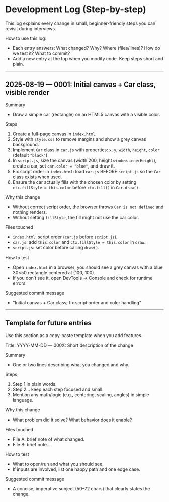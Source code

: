 # Development Log (Step-by-step)

This log explains every change in small, beginner-friendly steps you can revisit during interviews.

How to use this log:

- Each entry answers: What changed? Why? Where (files/lines)? How do we test it? What to commit?
- Add a new entry at the top when you modify code. Keep steps short and plain.

---

## 2025-08-19 — 0001: Initial canvas + Car class, visible render

Summary

- Draw a simple car (rectangle) on an HTML5 canvas with a visible color.

Steps

1. Create a full-page canvas in `index.html`.
2. Style with `style.css` to remove margins and show a grey canvas background.
3. Implement `Car` class in `car.js` with properties: `x`, `y`, `width`, `height`, `color` (default `"black"`).
4. In `script.js`, size the canvas (width 200, height `window.innerHeight`), create a car, set `car.color = "blue"`, and draw it.
5. Fix script order in `index.html`: load `car.js` BEFORE `script.js` so the `Car` class exists when used.
6. Ensure the car actually fills with the chosen color by setting `ctx.fillStyle = this.color` before `ctx.fill()` in `Car.draw()`.

Why this change

- Without correct script order, the browser throws `Car is not defined` and nothing renders.
- Without setting `fillStyle`, the fill might not use the car color.

Files touched

- `index.html`: script order (`car.js` before `script.js`).
- `car.js`: add `this.color` and `ctx.fillStyle = this.color` in `draw`.
- `script.js`: set color before calling `draw()`.

How to test

- Open `index.html` in a browser; you should see a grey canvas with a blue 30×50 rectangle centered at (100, 100).
- If you don’t see it, open DevTools → Console and check for runtime errors.

Suggested commit message

- "Initial canvas + Car class; fix script order and color handling"

---

## Template for future entries

Use this section as a copy-paste template when you add features.

Title: YYYY-MM-DD — 000X: Short description of the change

Summary

- One or two lines describing what you changed and why.

Steps

1. Step 1 in plain words.
2. Step 2… keep each step focused and small.
3. Mention any math/logic (e.g., centering, scaling, angles) in simple language.

Why this change

- What problem did it solve? What behavior does it enable?

Files touched

- File A: brief note of what changed.
- File B: brief note…

How to test

- What to open/run and what you should see.
- If inputs are involved, list one happy path and one edge case.

Suggested commit message

- A concise, imperative subject (50–72 chars) that clearly states the change.
